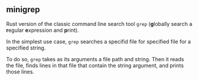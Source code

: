## minigrep

Rust version of the classic command line search tool `grep` (**g**lobally search a **r**egular **e**xpression and **p**rint).

In the simplest use case, `grep` searches a specifid file for specified file for a specified string.

To do so, `grep` takes as its arguments a file path and string. Then it reads the file, finds lines in that file that contain the string argument, and prints those lines.
